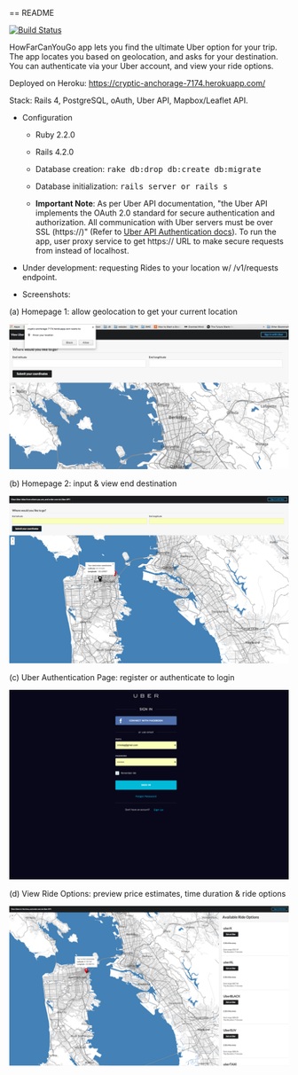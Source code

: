 == README

[![Build Status](https://travis-ci.org/irinatag/uber-api-project.svg?branch=master)](https://travis-ci.org/irinatag/uber-api-project)

HowFarCanYouGo app lets you find the ultimate Uber option for your trip. The app locates you based on geolocation, and asks for your destination. You can authenticate via your Uber account, and view your ride options.

Deployed on Heroku: https://cryptic-anchorage-7174.herokuapp.com/

Stack: Rails 4, PostgreSQL, oAuth, Uber API, Mapbox/Leaflet API.

* Configuration

  * Ruby 2.2.0

  * Rails 4.2.0

  * Database creation:
  <tt>rake db:drop db:create db:migrate</tt>

  * Database initialization:
  <tt>rails server or rails s</tt>

  * <strong>Important Note</strong>: As per Uber API documentation, "the Uber API implements the OAuth 2.0 standard for secure authentication and authorization. All communication with Uber servers must be over SSL (https://)" (Refer to [Uber API Authentication docs](https://developer.uber.com/v1/auth/)). To run the app, user proxy service to get https:// URL to make secure requests from instead of localhost.

* Under development: requesting Rides to your location w/ /v1/requests endpoint.

* Screenshots:

(a) Homepage 1: allow geolocation to get your current location

![Homepage: determine start destination](public/images/geolocation.png)

(b) Homepage 2: input & view end destination

![Homepage: choose end destination](public/images/homepage.png)

(c) Uber Authentication Page: register or authenticate to login

![Authentication](public/images/auth.png)

(d) View Ride Options: preview price estimates, time duration & ride options

![Ride Options](public/images/rides.png)
